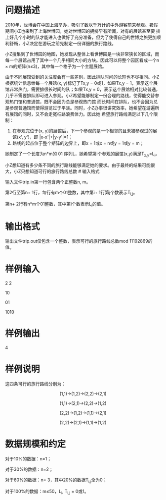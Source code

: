 

# 问题描述


<p class="MsoNormal">
2010年，世博会在中国上海举办，吸引了数以千万计的中外游客前来参观。暑假期间小Z也来到了上海世博园，她对世博园的拥挤早有所闻，对有的展馆甚至要 排上好几个小时的队才能进入也做好了充分准备，但为了使得自己的世博之旅更加顺利舒畅，小Z决定在游玩之前先制定一份详细的旅行路线。
</p>
<p class="MsoNormal">
小Z搜集到了世博园的地图，她发现从整体上看世博园是一块非常狭长的区域，而每一个展馆占用了其中一个几乎相同大小的方块。因此可以将整个园区看成一个n × m的矩阵(n≤3)，其中每一个格子为一个主题展馆。
</p>
<p class="MsoNormal">
由于不同展馆受到的关注度会有一些差别，因此排队时间的长短也不尽相同。小Z根据统计信息给每一个展馆(x, y)标记了Tx,y =  0或1，如果Tx,y = 1，表示这个展馆非常热门，需要排很长时间的队；如果Tx,y =  0，表示这个展馆相对比较普通，几乎不需要排队即可进入参观。小Z希望能够制定一份合理的路线，使得能交替参观热门馆和普通馆，既不会因为总是参观热门馆 而长时间在排队，也不会因为总是参观普通馆而使得游览过于平淡。同时，小Z办事很讲究效率，她希望在游遍所有展馆的同时，又不会走冤枉路浪费体力。因此她 希望旅行路线满足以下几个限制：
</p>
<ol type="1">
<li>
在参观完位于(x, y)的展馆后，下一个参观的是一个相邻的且未被参观过的展馆(x&#39;, y&#39;)，即 |x-x&#39;|+|y-y&#39;|=1；
</li>
<li>
路线的起点位于整个矩阵的边界上，即x = 1或x = n或y = 1或y = m；
</li>
</ol>
<p class="MsoNormal">
她制定了一个长度为n*m的 01 序列L，她希望第i个参观的展馆(x,y)满足T<sub>x,y</sub>=L<sub>i</sub>。
</p>
<p class="MsoNormal">
小Z想知道有多少条不同的旅行路线能够满足她的要求。由于最终的结果可能很大，小Z只想知道可行的旅行路线总数
# 输入格式


<p class="MsoNormal">
输入文件trip.in第一行包含两个正整数n, m。
</p>
<p class="MsoNormal">
第2行至第n+ 1行，每行有m个01整数，其中第i+ 1行第j个数表示T<sub>i,j</sub>。
</p>
<p class="MsoNormal">
第n+ 2行有n*m个01整数，其中第i个数表示L<sub>i</sub>的值。
</p>

# 输出格式


<p class="MsoNormal">
输出文件trip.out仅包含一个整数，表示可行的旅行路线总数mod 11192869的值。
</p>

# 样例输入


<p class="MsoNormal">
2 2
</p>
<p class="MsoNormal">
10
</p>
<p class="MsoNormal">
01
</p>
<p class="MsoNormal">
1010
</p>

# 样例输出


<p class="MsoNormal">
4
</p>

# 样例说明


<p class="MsoNormal">
这四条可行的旅行路线分别为：
</p>
<center>
<p class="MsoNormal">
(1,1)→(1,2)→(2,2)→(2,1)
</p>
<p class="MsoNormal">
(1,1)→(2,1)→(2,2)→(1,2)
</p>
<p class="MsoNormal">
(2,2)→(1,2)→(1,1)→(2,1)
</p>
<p class="MsoNormal">
(2,2)→(2,1)→(1,1)→(1,2)
</p>
</center>

# 数据规模和约定


<p class="MsoNormal">
对于10%的数据：n=1；
</p>
<p class="MsoNormal">
对于30%的数据：n=2；
</p>
<p class="MsoNormal">
对于60%的数据：n= 3，其中20%的数据T<sub>i,j</sub>全为0；
</p>
<p class="MsoNormal">
对于100%的数据：m≤50，L<sub>i</sub>, T<sub>i,j</sub> = 0或1。
</p>
